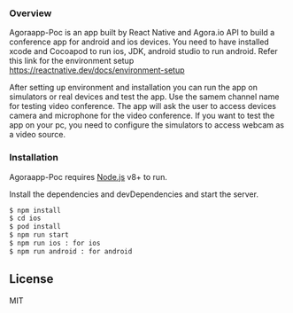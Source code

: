 
### Overview
Agoraapp-Poc is an app built by React Native and Agora.io API to build a conference app for android and ios devices.
You need to have installed xcode and Cocoapod to run ios, JDK, android studio to run android.
Refer this link for the environment setup
https://reactnative.dev/docs/environment-setup

After setting up environment and installation you can run the app on simulators or real devices and test the app.
Use the samem channel name for testing video  conference.
The app will ask the user to access devices camera and microphone for the video conference.
If you want to test the app on your pc, you need to configure the simulators to access webcam as a video source.


### Installation

Agoraapp-Poc requires [Node.js](https://nodejs.org/) v8+ to run.

Install the dependencies and devDependencies and start the server.

```sh
$ npm install
$ cd ios
$ pod install
$ npm run start
$ npm run ios : for ios
$ npm run android : for android
```

License
----

MIT
